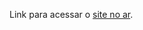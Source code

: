 
Link para acessar o <a href="https://joaovgomess.github.io/projeto-redes-sociais/" rel="_blank">site no ar</a>.
